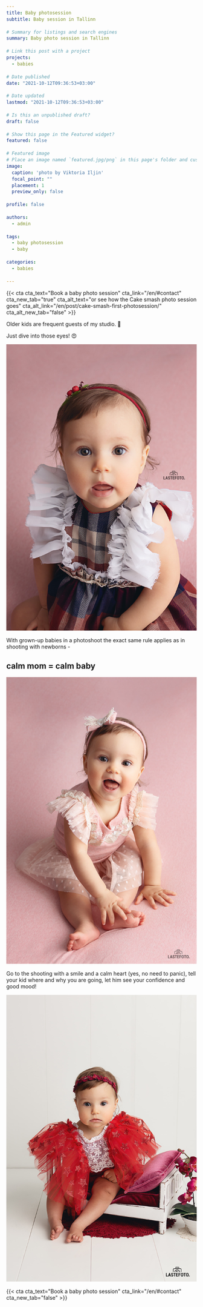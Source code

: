 ```yaml
---
title: Baby photosession
subtitle: Baby session in Tallinn

# Summary for listings and search engines
summary: Baby photo session in Tallinn

# Link this post with a project
projects: 
  - babies

# Date published
date: "2021-10-12T09:36:53+03:00"

# Date updated
lastmod: "2021-10-12T09:36:53+03:00"

# Is this an unpublished draft?
draft: false

# Show this page in the Featured widget?
featured: false

# Featured image
# Place an image named `featured.jpg/png` in this page's folder and customize its options here.
image:
  caption: 'photo by Viktoria Iljin'
  focal_point: ""
  placement: 1
  preview_only: false

profile: false

authors:
  - admin

tags:
  - baby photosession
  - baby

categories:
  - babies

---
```

{{< cta cta_text="Book a baby photo session" cta_link="/en/#contact" cta_new_tab="true" cta_alt_text="or see how the Cake smash photo session goes" cta_alt_link="/en/post/cake-smash-first-photosession/" cta_alt_new_tab="false" >}}

Older kids are frequent guests of my studio. 🥰

Just dive into those eyes! 😍

![baby photo session](./baby-photosession-1.jpg)

With grown-up babies in a photoshoot the exact same rule applies as in shooting with newborns -
## calm mom = calm baby

![Baby photosession in Tallinn](./baby-photosession-2.jpg)

Go to the shooting with a smile and a calm heart (yes, no need to panic), tell your kid where and why you are going, let him see your confidence and good mood!

![Baby session in the studio](./baby-photosession-3.jpg)

{{< cta cta_text="Book a baby photo session" cta_link="/en/#contact" cta_new_tab="false" >}}